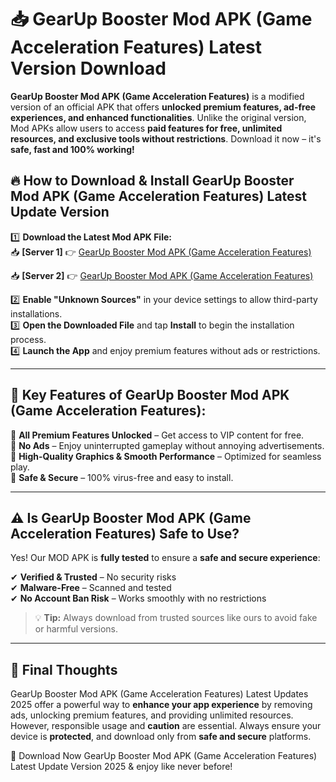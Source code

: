 # 📥 GearUp Booster Mod APK (Game Acceleration Features) Latest Version Download

**GearUp Booster Mod APK (Game Acceleration Features)** is a modified version of an official APK that offers **unlocked premium features, ad-free experiences, and enhanced functionalities**. Unlike the original version, Mod APKs allow users to access **paid features for free, unlimited resources, and exclusive tools without restrictions**. Download it now – it's **safe, fast and 100% working!**

## 🔥 **How to Download & Install GearUp Booster Mod APK (Game Acceleration Features) Latest Update Version**

1️⃣ **Download the Latest Mod APK File:**  
📥 **[Server 1]** 👉 [GearUp Booster Mod APK (Game Acceleration Features)](https://hapymods.com?title=GearUp+Booster+Mod+APK+(Game+Acceleration+Features))

📥 **[Server 2]** 👉 [GearUp Booster Mod APK (Game Acceleration Features)](https://hapymods.com?title=GearUp+Booster+Mod+APK+(Game+Acceleration+Features))

2️⃣ **Enable "Unknown Sources"** in your device settings to allow third-party installations.  
3️⃣ **Open the Downloaded File** and tap **Install** to begin the installation process.  
4️⃣ **Launch the App** and enjoy premium features without ads or restrictions.

---

## 🌟 **Key Features of GearUp Booster Mod APK (Game Acceleration Features):**
 
🔽 **All Premium Features Unlocked** – Get access to VIP content for free.  
🔽 **No Ads** – Enjoy uninterrupted gameplay without annoying advertisements.  
🔽 **High-Quality Graphics & Smooth Performance** – Optimized for seamless play.  
🔽 **Safe & Secure** – 100% virus-free and easy to install.  

---

## ⚠️ **Is GearUp Booster Mod APK (Game Acceleration Features) Safe to Use?**

Yes! Our MOD APK is **fully tested** to ensure a **safe and secure experience**:

✔ **Verified & Trusted** – No security risks  
✔ **Malware-Free** – Scanned and tested  
✔ **No Account Ban Risk** – Works smoothly with no restrictions

> 💡 **Tip:** Always download from trusted sources like ours to avoid fake or harmful versions.

---

## 📌 **Final Thoughts**
 
GearUp Booster Mod APK (Game Acceleration Features) Latest Updates 2025 offer a powerful way to **enhance your app experience** by removing ads, unlocking premium features, and providing unlimited resources. However, responsible usage and **caution** are essential. Always ensure your device is **protected**, and download only from **safe and secure** platforms.  

🔽 Download Now GearUp Booster Mod APK (Game Acceleration Features) Latest Update Version 2025 & enjoy like never before!
